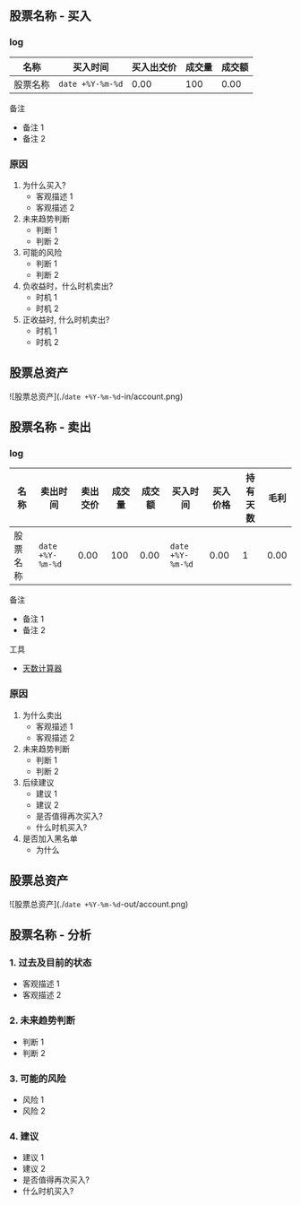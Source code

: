 ## 股票名称 - 买入

### log

| 名称     | 买入时间         | 买入出交价 | 成交量 | 成交额 |
| -------- | ---------------- | ---------- | ------ | ------ |
| 股票名称 | `date +%Y-%m-%d` | 0.00       | 100    | 0.00   |

备注

-   备注 1
-   备注 2

### 原因

1. 为什么买入?
    - 客观描述 1
    - 客观描述 2
1. 未来趋势判断
    - 判断 1
    - 判断 2
1. 可能的风险
    - 判断 1
    - 判断 2
1. 负收益时，什么时机卖出?
    - 时机 1
    - 时机 2
1. 正收益时, 什么时机卖出?
    - 时机 1
    - 时机 2

## 股票总资产

![股票总资产](./`date +%Y-%m-%d`-in/account.png)

## 股票名称 - 卖出

### log

| 名称     | 卖出时间         | 卖出交价 | 成交量 | 成交额 | 买入时间         | 买入价格 | 持有天数 | 毛利 |
| -------- | ---------------- | -------- | ------ | ------ | ---------------- | -------- | -------- | ---- |
| 股票名称 | `date +%Y-%m-%d` | 0.00     | 100    | 0.00   | `date +%Y-%m-%d` | 0.00     | 1        | 0.00 |

备注

-   备注 1
-   备注 2

工具

-   [天数计算器](http://tools.2345.com/tscx.htm)

### 原因

1. 为什么卖出
    - 客观描述 1
    - 客观描述 2
1. 未来趋势判断
    - 判断 1
    - 判断 2
1. 后续建议
    - 建议 1
    - 建议 2
    - 是否值得再次买入?
    - 什么时机买入?
1. 是否加入黑名单
    - 为什么

## 股票总资产

![股票总资产](./`date +%Y-%m-%d`-out/account.png)

## 股票名称 - 分析

### 1. 过去及目前的状态

-   客观描述 1
-   客观描述 2

### 2. 未来趋势判断

-   判断 1
-   判断 2

### 3. 可能的风险

-   风险 1
-   风险 2

### 4. 建议

-   建议 1
-   建议 2
-   是否值得再次买入?
-   什么时机买入?
